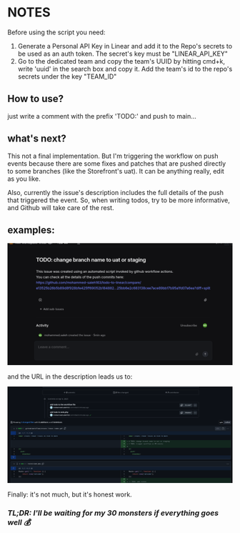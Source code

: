 # NOTES

Before using the script you need:

1. Generate a Personal API Key in Linear and add it to the Repo's secrets to be used as an auth token. The secret's key must be "LINEAR_API_KEY"
2. Go to the dedicated team and copy the team's UUID by hitting cmd+k, write 'uuid' in the search box and copy it. Add the team's id to the repo's secrets under the key "TEAM_ID"

## How to use?

just write a comment with the prefix 'TODO:' and push to main...

## what's next?

This not a final implementation. But I'm triggering the workflow on push events because there are some fixes and patches that are pushed directly to some branches (like the Storefront's uat). It can be anything really, edit as you like.

Also, currently the issue's description includes the full details of the push that triggered the event. So, when writing todos, try to be more informative, and Github will take care of the rest.

## examples:

![example1](./image.png)

and the URL in the description leads us to:

![example2](./image2.png)

Finally: it's not much, but it's honest work.

### _TL;DR: I'll be waiting for my 30 monsters if everything goes well 💰_
